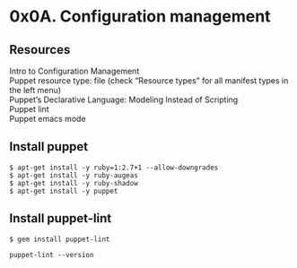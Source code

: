 # 0x0A. Configuration management

## Resources

Intro to Configuration Management  
Puppet resource type: file (check “Resource types” for all manifest types in the left menu)  
Puppet’s Declarative Language: Modeling Instead of Scripting  
Puppet lint  
Puppet emacs mode  

## Install puppet
```
$ apt-get install -y ruby=1:2.7+1 --allow-downgrades
$ apt-get install -y ruby-augeas
$ apt-get install -y ruby-shadow
$ apt-get install -y puppet
```

## Install puppet-lint
```
$ gem install puppet-lint

puppet-lint --version
```
